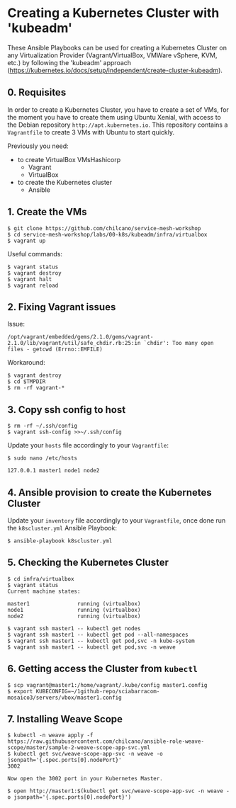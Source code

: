 # Creating a Kubernetes Cluster with 'kubeadm'

These Ansible Playbooks can be used for creating a Kubernetes Cluster on any Virtualization Provider (Vagrant/VirtualBox, VMWare vSphere, KVM, etc.) by following the 'kubeadm' approach (https://kubernetes.io/docs/setup/independent/create-cluster-kubeadm).

## 0. Requisites

In order to create a Kubernetes Cluster, you have to create a set of VMs, for the moment you have to create them using Ubuntu Xenial, with access to the Debian repository `http://apt.kubernetes.io`.
This repository contains a `Vagrantfile` to create 3 VMs with Ubuntu to start quickly.

Previously you need:
- to create VirtualBox VMsHashicorp
  - Vagrant
  - VirtualBox
- to create the Kubernetes cluster
  - Ansible

## 1. Create the VMs

```
$ git clone https://github.com/chilcano/service-mesh-workshop
$ cd service-mesh-workshop/labs/00-k8s/kubeadm/infra/virtualbox
$ vagrant up
```

Useful commands:
```
$ vagrant status
$ vagrant destroy
$ vagrant halt
$ vagrant reload
```

## 2. Fixing Vagrant issues

Issue:
```
/opt/vagrant/embedded/gems/2.1.0/gems/vagrant-2.1.0/lib/vagrant/util/safe_chdir.rb:25:in `chdir': Too many open files - getcwd (Errno::EMFILE)
```

Workaround:
```
$ vagrant destroy
$ cd $TMPDIR
$ rm -rf vagrant-*
```

## 3. Copy ssh config to host

```
$ rm -rf ~/.ssh/config
$ vagrant ssh-config >>~/.ssh/config
```

Update your `hosts` file accordingly to your `Vagrantfile`:
```
$ sudo nano /etc/hosts

127.0.0.1 master1 node1 node2
```

## 4. Ansible provision to create the Kubernetes Cluster

Update your `inventory` file accordingly to your `Vagrantfile`, once done run the `k8scluster.yml` Ansible Playbook:
```
$ ansible-playbook k8scluster.yml
```

## 5. Checking the Kubernetes Cluster

```
$ cd infra/virtualbox
$ vagrant status
Current machine states:

master1               running (virtualbox)
node1                 running (virtualbox)
node2                 running (virtualbox)

$ vagrant ssh master1 -- kubectl get nodes
$ vagrant ssh master1 -- kubectl get pod --all-namespaces
$ vagrant ssh master1 -- kubectl get pod,svc -n kube-system
$ vagrant ssh master1 -- kubectl get pod,svc -n weave
```

## 6. Getting access the Cluster from `kubectl`

```
$ scp vagrant@master1:/home/vagrant/.kube/config master1.config
$ export KUBECONFIG=~/1github-repo/sciabarracom-mosaico3/servers/vbox/master1.config
```

## 7. Installing Weave Scope

```
$ kubectl -n weave apply -f https://raw.githubusercontent.com/chilcano/ansible-role-weave-scope/master/sample-2-weave-scope-app-svc.yml
$ kubectl get svc/weave-scope-app-svc -n weave -o jsonpath='{.spec.ports[0].nodePort}'
3002

Now open the 3002 port in your Kubernetes Master.

$ open http://master1:$(kubectl get svc/weave-scope-app-svc -n weave -o jsonpath='{.spec.ports[0].nodePort}')
```
